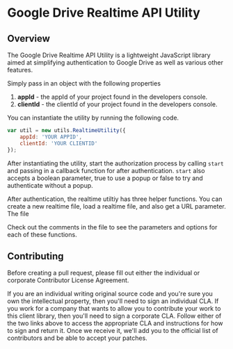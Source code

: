# Google Drive Realtime API Utility

## Overview

The Google Drive Realtime API Utility is a lightweight JavaScript library aimed
at simplifying authentication to Google Drive as well as various other features.

Simply pass in an object with the following properties

1. **appId** - the appId of your project found in the developers console.
2. **clientId** - the clientId of your project found in the developers console.

You can instantiate the utility by running the following code.

```javascript
var util = new utils.RealtimeUtility({
	appId: 'YOUR APPID',
	clientId: 'YOUR CLIENTID'
});
```

After instantiating the utility, start the authorization process by calling
`start` and passing in a callback function for after authentication. `start`
also accepts a boolean parameter, true to use a popup or false to try and
authenticate without a popup.

After authentication, the realtime utiltiy has three helper functions. You can
create a new realtime file, load a realtime file, and also get a URL parameter.
The file

Check out the comments in the file to see the parameters and options for
each of these functions.

## Contributing

Before creating a pull request, please fill out either the individual or corporate Contributor License Agreement.

If you are an individual writing original source code and you're sure you own the intellectual property, then you'll need to sign an individual CLA.
If you work for a company that wants to allow you to contribute your work to this client library, then you'll need to sign a corporate CLA.
Follow either of the two links above to access the appropriate CLA and instructions for how to sign and return it. Once we receive it, we'll add you to the official list of contributors and be able to accept your patches.
